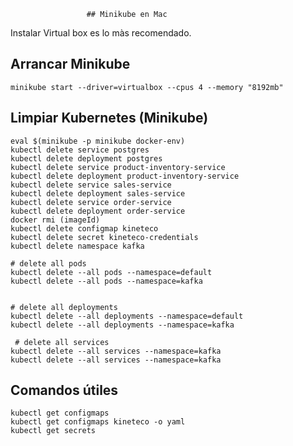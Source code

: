                      ## Minikube en Mac
Instalar Virtual box es lo màs recomendado.

## Arrancar Minikube
```shell
minikube start --driver=virtualbox --cpus 4 --memory "8192mb" 
```
## Limpiar Kubernetes (Minikube)
```shell
eval $(minikube -p minikube docker-env)
kubectl delete service postgres    
kubectl delete deployment postgres
kubectl delete service product-inventory-service      
kubectl delete deployment product-inventory-service
kubectl delete service sales-service      
kubectl delete deployment sales-service
kubectl delete service order-service      
kubectl delete deployment order-service
docker rmi (imageId)
kubectl delete configmap kineteco
kubectl delete secret kineteco-credentials
kubectl delete namespace kafka

# delete all pods
kubectl delete --all pods --namespace=default
kubectl delete --all pods --namespace=kafka


# delete all deployments
kubectl delete --all deployments --namespace=default
kubectl delete --all deployments --namespace=kafka
 
 # delete all services
kubectl delete --all services --namespace=kafka
kubectl delete --all services --namespace=kafka
```

## Comandos útiles

```shell
kubectl get configmaps
kubectl get configmaps kineteco -o yaml     
kubectl get secrets
```
